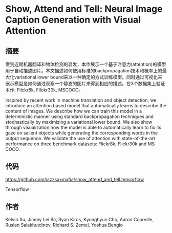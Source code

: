 # Show, Attend and Tell: Neural Image Caption Generation with Visual Attention

## 摘要

受到近期机器翻译和物体检测的启发，本作展示一个基于注意力(attention)的模型用于自动描述图片。本文描述如何使用标准的backpropagation技术和概率上的最大化variational lower bound来以一种确定的方式训练模型。同时通过可视化来展示模型是如何通过观察一个静态的图片来得到相应的描述。在3个数据集上验证本作: Filckr8k, Filckr30k, MSCOCO。

Inspired by recent work in machine translation and object detection, we introduce an attention based model that automatically learns to describe the content of images. We describe how we can train this model in a deterministic manner using standard backpropagation techniques and stochastically by maximizing a variational lower bound. We also show through visualization how the model is able to automatically learn to fix its gaze on salient objects while generating the corresponding words in the output sequence. We validate the use of attention with state-of-the-art performance on three benchmark datasets: Flickr8k, Flickr30k and MS COCO.

## 代码

<https://github.com/jazzsaxmafia/show_attend_and_tell.tensorflow>

Tensorflow

## 作者

Kelvin Xu, Jimmy Lei Ba, Ryan Kiros, Kyunghyun Cho, Aaron Courville, Ruslan Salakhutdinov, Richard S. Zemel, Yoshua Bengio
